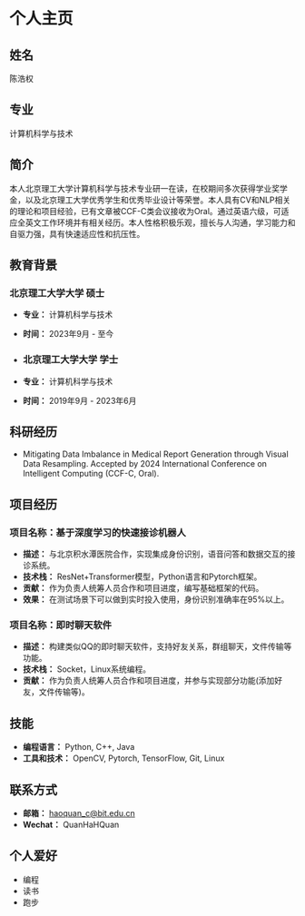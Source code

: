 # 个人主页

## 姓名
陈浩权

## 专业
计算机科学与技术

## 简介
本人北京理工大学计算机科学与技术专业研一在读，在校期间多次获得学业奖学金，以及北京理工大学优秀学生和优秀毕业设计等荣誉。本人具有CV和NLP相关的理论和项目经验，已有文章被CCF-C类会议接收为Oral。通过英语六级，可适应全英文工作环境并有相关经历。本人性格积极乐观，擅长与人沟通，学习能力和自驱力强，具有快速适应性和抗压性。

## 教育背景
### 北京理工大学大学 硕士
- **专业：** 计算机科学与技术
- **时间：** 2023年9月 - 至今

- ### 北京理工大学大学 学士
- **专业：** 计算机科学与技术
- **时间：** 2019年9月 - 2023年6月

## 科研经历
- Mitigating Data Imbalance in Medical Report Generation through Visual Data Resampling. Accepted by 2024 International Conference on Intelligent Computing (CCF-C, Oral).

## 项目经历
### 项目名称：基于深度学习的快速接诊机器人
- **描述：** 与北京积水潭医院合作，实现集成身份识别，语音问答和数据交互的接诊系统。
- **技术栈：** ResNet+Transformer模型，Python语言和Pytorch框架。
- **贡献：** 作为负责人统筹人员合作和项目进度，编写基础框架的代码。
- **效果：** 在测试场景下可以做到实时投入使用，身份识别准确率在95%以上。

### 项目名称：即时聊天软件
- **描述：** 构建类似QQ的即时聊天软件，支持好友关系，群组聊天，文件传输等功能。
- **技术栈：** Socket，Linux系统编程。
- **贡献：** 作为负责人统筹人员合作和项目进度，并参与实现部分功能(添加好友，文件传输等)。

## 技能
- **编程语言：** Python, C++, Java
- **工具和技术：** OpenCV, Pytorch, TensorFlow, Git, Linux

## 联系方式
- **邮箱：** haoquan_c@bit.edu.cn
- **Wechat：** QuanHaHQuan

## 个人爱好
- 编程
- 读书
- 跑步
